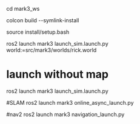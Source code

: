 cd mark3_ws

colcon build --symlink-install

source install/setup.bash

ros2 launch mark3 launch_sim.launch.py world:=src/mark3/worlds/rick.world

# launch without map
ros2 launch mark3 launch_sim.launch.py

#SLAM
ros2 launch mark3 online_async_launch.py

#nav2
ros2 launch mark3 navigation_launch.py
